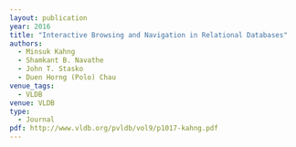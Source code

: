 ```yaml
---
layout: publication
year: 2016
title: "Interactive Browsing and Navigation in Relational Databases"
authors:
  - Minsuk Kahng
  - Shamkant B. Navathe
  - John T. Stasko
  - Duen Horng (Polo) Chau
venue_tags:
  - VLDB
venue: VLDB
type:
  - Journal
pdf: http://www.vldb.org/pvldb/vol9/p1017-kahng.pdf
---
```


